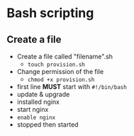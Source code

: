 # Bash scripting

## Create a file

- Create a file called "filename".sh
  - `touch provision.sh`
- Change permission of the file
  - `chmod +x provision.sh`
- first line **MUST** start with `#!/bin/bash`
- update & upgrade
- installed nginx
- start nginx
- `enable nginx`
- stopped then started

